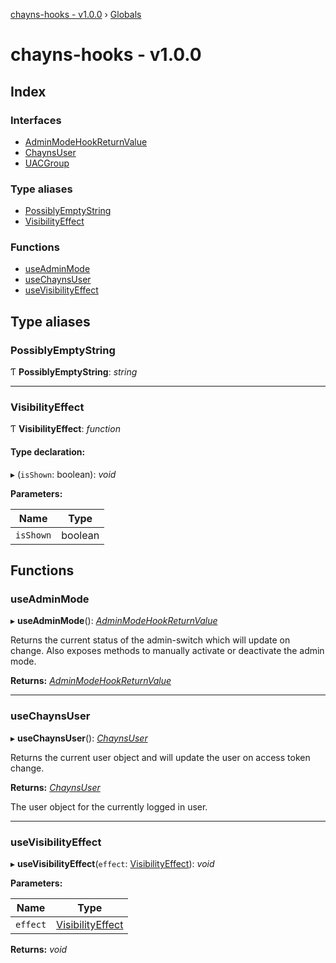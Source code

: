 [chayns-hooks - v1.0.0](README.md) › [Globals](globals.md)

# chayns-hooks - v1.0.0

## Index

### Interfaces

* [AdminModeHookReturnValue](interfaces/adminmodehookreturnvalue.md)
* [ChaynsUser](interfaces/chaynsuser.md)
* [UACGroup](interfaces/uacgroup.md)

### Type aliases

* [PossiblyEmptyString](globals.md#possiblyemptystring)
* [VisibilityEffect](globals.md#visibilityeffect)

### Functions

* [useAdminMode](globals.md#useadminmode)
* [useChaynsUser](globals.md#usechaynsuser)
* [useVisibilityEffect](globals.md#usevisibilityeffect)

## Type aliases

###  PossiblyEmptyString

Ƭ **PossiblyEmptyString**: *string*

___

###  VisibilityEffect

Ƭ **VisibilityEffect**: *function*

#### Type declaration:

▸ (`isShown`: boolean): *void*

**Parameters:**

Name | Type |
------ | ------ |
`isShown` | boolean |

## Functions

###  useAdminMode

▸ **useAdminMode**(): *[AdminModeHookReturnValue](interfaces/adminmodehookreturnvalue.md)*

Returns the current status of the admin-switch which will update on change.
Also exposes methods to manually activate or deactivate the admin mode.

**Returns:** *[AdminModeHookReturnValue](interfaces/adminmodehookreturnvalue.md)*

___

###  useChaynsUser

▸ **useChaynsUser**(): *[ChaynsUser](interfaces/chaynsuser.md)*

Returns the current user object and will update the user on access
token change.

**Returns:** *[ChaynsUser](interfaces/chaynsuser.md)*

The user object for the currently logged in user.

___

###  useVisibilityEffect

▸ **useVisibilityEffect**(`effect`: [VisibilityEffect](globals.md#visibilityeffect)): *void*

**Parameters:**

Name | Type |
------ | ------ |
`effect` | [VisibilityEffect](globals.md#visibilityeffect) |

**Returns:** *void*

